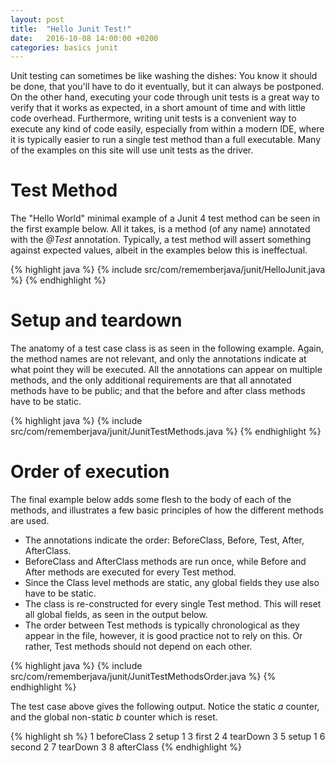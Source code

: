 ```yaml
---
layout: post
title:  "Hello Junit Test!"
date:   2016-10-08 14:00:00 +0200
categories: basics junit
---
```


Unit testing can sometimes be like washing the dishes: You know it should be done, that you'll have to do it eventually, but it can always be postponed. On the other hand, executing your code through unit tests is a great way to verify that it works as expected, in a short amount of time and with little code overhead. Furthermore, writing unit tests is a convenient way to execute any kind of code easily, especially from within a modern IDE, where it is typically easier to run a single test method than a full executable. Many of the examples on this site will use unit tests as the driver.

Test Method
====
The "Hello World" minimal example of a Junit 4 test method can be seen in the first example below. All it takes, is a method (of any name) annotated with the *@Test* annotation. Typically, a test method will assert something against expected values, albeit in the examples below this is ineffectual.

{% highlight java %}
{% include src/com/rememberjava/junit/HelloJunit.java %}
{% endhighlight %}

Setup and teardown
===
The anatomy of a test case class is as seen in the following example. Again, the method names are not relevant, and only the annotations indicate at what point they will be executed. All the annotations can appear on multiple methods, and the only additional requirements are that all annotated methods have to be public; and that the before and after class methods have to be static.

{% highlight java %}
{% include src/com/rememberjava/junit/JunitTestMethods.java %}
{% endhighlight %}

Order of execution
===
The final example below adds some flesh to the body of each of the methods, and illustrates a few basic principles of how the different methods are used.

* The annotations indicate the order: BeforeClass, Before, Test, After, AfterClass.
* BeforeClass and AfterClass methods are run once, while Before and After methods are executed for every Test method.
* Since the Class level methods are static, any global fields they use also have to be static.
* The class is re-constructed for every single Test method. This will reset all global fields, as seen in the output below.
* The order between Test methods is typically chronological as they appear in the file, however, it is good practice not to rely on this. Or rather, Test methods should not depend on each other.

{% highlight java %}
{% include src/com/rememberjava/junit/JunitTestMethodsOrder.java %}
{% endhighlight %}

The test case above gives the following output. Notice the static *a* counter, and the global non-static *b* counter which is reset.

{% highlight sh %}
1 beforeClass
2 setup 1
3 first 2
4 tearDown 3
5 setup 1
6 second 2
7 tearDown 3
8 afterClass
{% endhighlight %}
